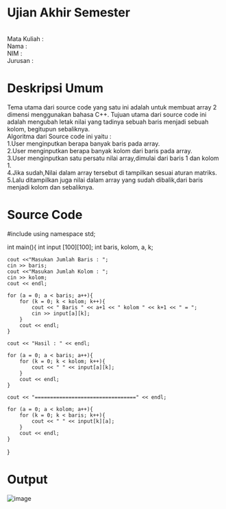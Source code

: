 # Ujian Akhir Semester

<br> Mata Kuliah  :
<br> Nama         :
<br> NIM          :
<br> Jurusan      :



# Deskripsi Umum

Tema utama dari source code yang satu ini adalah untuk membuat array 2 dimensi menggunakan bahasa C++.
Tujuan utama dari source code ini adalah mengubah letak nilai yang tadinya sebuah baris menjadi sebuah kolom, begitupun sebaliknya.
<br> Algoritma dari Source code ini yaitu :
<br> 1.User menginputkan berapa banyak baris pada array.
<br> 2.User menginputkan berapa banyak kolom dari baris pada array.
<br> 3.User menginputkan satu persatu nilai array,dimulai dari baris 1 dan kolom 1.
<br> 4.Jika sudah,Nilai dalam array tersebut di tampilkan sesuai aturan matriks.
<br> 5.Lalu ditampilkan juga nilai dalam array yang sudah dibalik,dari baris menjadi kolom dan sebaliknya.



# Source Code

#include <iostream>
using namespace std;

int main(){
	int input [100][100];
	int baris, kolom, a, k;
	
	cout <<"Masukan Jumlah Baris : ";
	cin >> baris;
	cout <<"Masukan Jumlah Kolom : ";
	cin >> kolom;
	cout << endl;
	
	for (a = 0; a < baris; a++){
		for (k = 0; k < kolom; k++){
			cout << " Baris " << a+1 << " kolom " << k+1 << " = ";
			cin >> input[a][k];
		}
		cout << endl;
	}
	
	cout << "Hasil : " << endl;
	
	for (a = 0; a < baris; a++){
		for (k = 0; k < kolom; k++){
			cout << " " << input[a][k];
		}
		cout << endl;
	}
	
	cout << "=================================" << endl;
	
	for (a = 0; a < kolom; a++){
		for (k = 0; k < baris; k++){
			cout << " " << input[k][a];
		}
		cout << endl;
	}
}



# Output

![image](https://user-images.githubusercontent.com/119275711/208843612-1102fa93-4217-40d1-b16a-718dfda44154.png)
